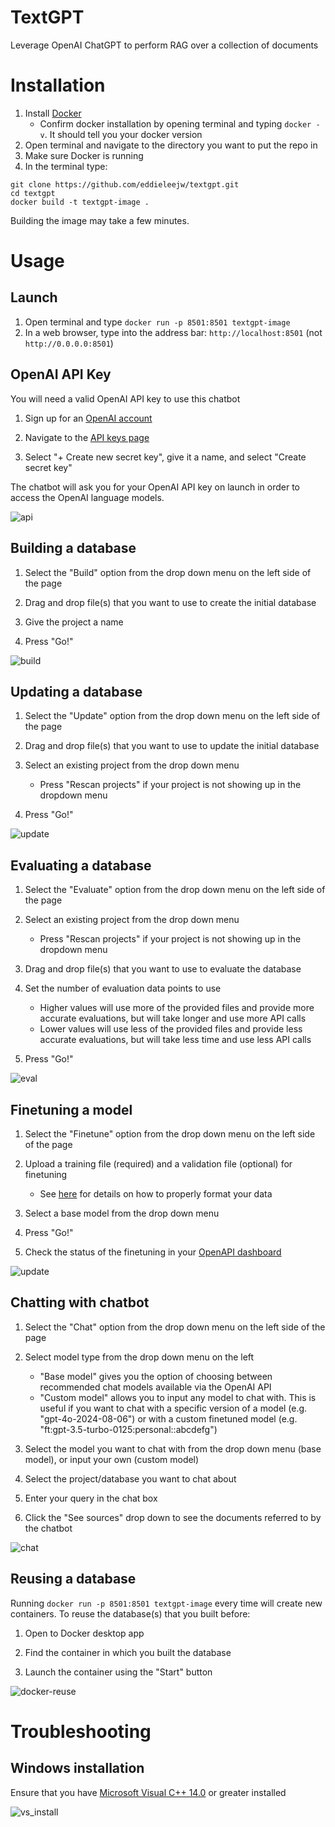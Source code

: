 # TextGPT
Leverage OpenAI ChatGPT to perform RAG over a collection of documents

# Installation

1. Install [Docker](https://www.docker.com/) 
    - Confirm docker installation by opening terminal and typing `docker -v`. It should tell you your docker version
2. Open terminal and navigate to the directory you want to put the repo in
3. Make sure Docker is running
4. In the terminal type:
```
git clone https://github.com/eddieleejw/textgpt.git
cd textgpt
docker build -t textgpt-image .
```

Building the image may take a few minutes.



# Usage

## Launch

1. Open terminal and type `docker run -p 8501:8501 textgpt-image`
2. In a web browser, type into the address bar: `http://localhost:8501` (not `http://0.0.0.0:8501`)


## OpenAI API Key

You will need a valid OpenAI API key to use this chatbot

1. Sign up for an [OpenAI account](https://openai.com/index/openai-api/)

2. Navigate to the [API keys page](https://platform.openai.com/api-keys)

3. Select "+ Create new secret key", give it a name, and select "Create secret key"

The chatbot will ask you for your OpenAI API key on launch in order to access the OpenAI language models.

![api](images/openapi.png)


## Building a database

1. Select the "Build" option from the drop down menu on the left side of the page

2. Drag and drop file(s) that you want to use to create the initial database

3. Give the project a name

4. Press "Go!"

![build](images/build.png)

## Updating a database

1. Select the "Update" option from the drop down menu on the left side of the page

2. Drag and drop file(s) that you want to use to update the initial database

3. Select an existing project from the drop down menu
    - Press "Rescan projects" if your project is not showing up in the dropdown menu

4. Press "Go!"

![update](images/update.png)


## Evaluating a database

1. Select the "Evaluate" option from the drop down menu on the left side of the page

2. Select an existing project from the drop down menu
    - Press "Rescan projects" if your project is not showing up in the dropdown menu

3. Drag and drop file(s) that you want to use to evaluate the database

4. Set the number of evaluation data points to use
    - Higher values will use more of the provided files and provide more accurate evaluations, but will take longer and use more API calls
    - Lower values will use less of the provided files and provide less accurate evaluations, but will take less time and use less API calls

5. Press "Go!"

![eval](images/evaluate.png)


## Finetuning a model

1. Select the "Finetune" option from the drop down menu on the left side of the page

2. Upload a training file (required) and a validation file (optional) for finetuning
    - See [here](https://platform.openai.com/docs/guides/fine-tuning/preparing-your-dataset) for details on how to properly format your data

3. Select a base model from the drop down menu

4. Press "Go!"

5. Check the status of the finetuning in your [OpenAPI dashboard](https://platform.openai.com/finetune)

![update](images/finetune.png)


## Chatting with chatbot

1. Select the "Chat" option from the drop down menu on the left side of the page

2. Select model type from the drop down menu on the left
    - "Base model" gives you the option of choosing between recommended chat models available via the OpenAI API
    - "Custom model" allows you to input any model to chat with. This is useful if you want to chat with a specific version of a model (e.g. "gpt-4o-2024-08-06") or with a custom finetuned model (e.g. "ft:gpt-3.5-turbo-0125:personal::abcdefg")

3. Select the model you want to chat with from the drop down menu (base model), or input your own (custom model)

4. Select the project/database you want to chat about

5. Enter your query in the chat box

6. Click the "See sources" drop down to see the documents referred to by the chatbot

![chat](images/chat.png)


## Reusing a database

Running `docker run -p 8501:8501 textgpt-image` every time will create new containers. To reuse the database(s) that you built before:

1. Open to Docker desktop app

2. Find the container in which you built the database

3. Launch the container using the "Start" button

![docker-reuse](images/docker_reuse.png)

# Troubleshooting

## Windows installation

Ensure that you have [Microsoft Visual C++ 14.0](https://visualstudio.microsoft.com/visual-cpp-build-tools/) or greater installed

![vs_install](images/windows_vs_install.png)